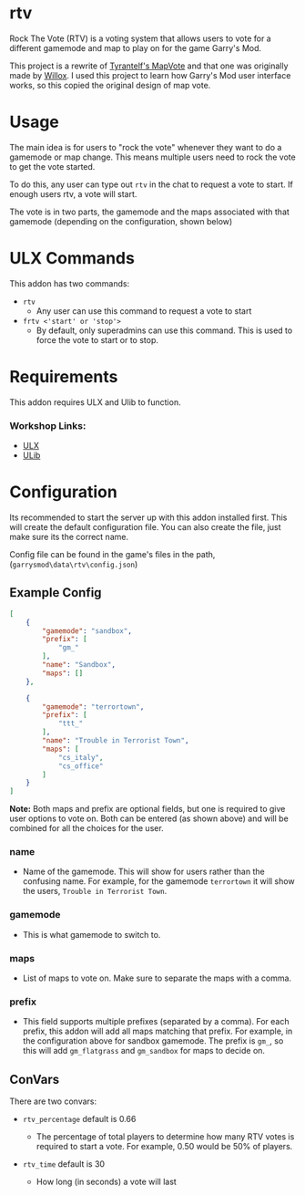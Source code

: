 # rtv

Rock The Vote (RTV) is a voting system that allows users to vote for a different gamemode and map to play on for the game Garry's Mod.

This project is a rewrite of [Tyrantelf's MapVote](https://github.com/tyrantelf/gmod-mapvote) and that one was originally made by [Willox](https://github.com/willox/gmod-mapvote). I used this project to learn how Garry's Mod user interface works, so this copied the original design of map vote.


# Usage

The main idea is for users to "rock the vote" whenever they want to do a gamemode or map change. This means multiple users need to rock the vote to get the vote started.

To do this, any user can type out `rtv` in the chat to request a vote to start. If enough users rtv, a vote will start.

The vote is in two parts, the gamemode and the maps associated with that gamemode (depending on the configuration, shown below)

# ULX Commands

This addon has two commands:

- `rtv`
	- Any user can use this command to request a vote to start
- `frtv <'start' or 'stop'>`
	- By default, only superadmins can use this command. This is used to force the vote to start or to stop.

# Requirements

This addon requires ULX and Ulib to function.

### Workshop Links:

- [ULX](https://steamcommunity.com/sharedfiles/filedetails/?id=557962280)
- [ULib](https://steamcommunity.com/workshop/filedetails/?id=557962238)

# Configuration

Its recommended to start the server up with this addon installed first. This will create the default configuration file. You can also create the file, just make sure its the correct name.

Config file can be found in the game's files in the path, (`garrysmod\data\rtv\config.json`)

## Example Config

```json
[
	{
		"gamemode": "sandbox",
		"prefix": [
			"gm_"
		],
		"name": "Sandbox",
		"maps": []
	},

    {
		"gamemode": "terrortown",
		"prefix": [
			"ttt_"
		],
		"name": "Trouble in Terrorist Town",
		"maps": [
            "cs_italy",
            "cs_office"
        ]
	}
]
```

**Note:** Both maps and prefix are optional fields, but one is required to give user options to vote on. Both can be entered (as shown above) and will be combined for all the choices for the user.

### name

- Name of the gamemode. This will show for users rather than the confusing name. For example, for the gamemode `terrortown` it will show the users, `Trouble in Terrorist Town`.

### gamemode

- This is what gamemode to switch to.

### maps

- List of maps to vote on. Make sure to separate the maps with a comma.

### prefix

- This field supports multiple prefixes (separated by a comma). For each prefix, this addon will add all maps matching that prefix. For example, in the configuration above for sandbox gamemode. The prefix is `gm_`, so this will add `gm_flatgrass` and `gm_sandbox` for maps to decide on.


## ConVars

There are two convars:

- `rtv_percentage` default is 0.66
	- The percentage of total players to determine how many RTV votes is required to start a vote. For example, 0.50 would be 50% of players.

- `rtv_time` default is 30
	- How long (in seconds) a vote will last

